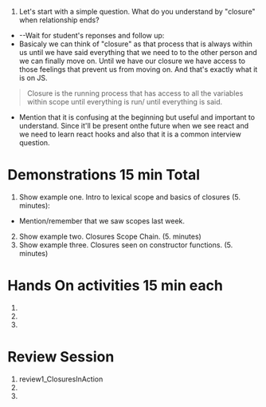 1. Let's start with a simple question. What do you understand by "closure" when relationship ends?
* --Wait for student's reponses and follow up:
* Basicaly we can think of "closure" as that process that is always within us until we have said everything that we need to to the other person and we can finally move on. Until we have our closure we have access to those feelings that prevent us from moving on. And that's exactly what it is on JS.
> Closure is the running process that has access to all the variables within scope until everything is run/ until everything is said.

* Mention that it is confusing at the beginning but useful and important to understand. Since it'll be present onthe future when we see react and we need to learn react hooks and also that it is a common interview question.

# Demonstrations 15 min Total
1. Show example one. Intro to lexical scope and basics of closures (5. minutes):
* Mention/remember that we saw scopes last week.
2. Show example two. Closures Scope Chain. (5. minutes)
3. Show example three. Closures seen on constructor functions. (5. minutes)


# Hands On activities 15 min each
1. 
2. 
3. 

# Review Session
1. review1_ClosuresInAction
2.  
3. 